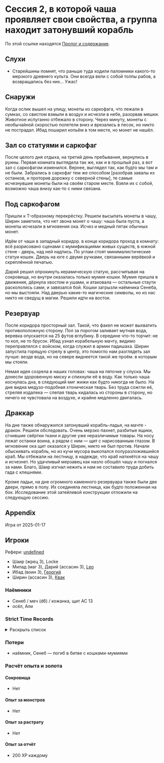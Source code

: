 # Сессия 2, в которой чаша проявляет свои свойства, а группа находит затонувший корабль

<!--
<a title="" href="">
  <img src="" style="width:800px" />
</a>
-->

По этой ссылке находятся [Пролог и содержание](./Readme.md).

## Слухи

- Старейшины помнят, что раньше туда ходили паломники какого-то мерзкого древнего культа. Они всегда вели с собой толпы
  рабов, а возвращались без них... Ужас!

## Снаружи

Когда ослик вышел на улицу, монеты из саркофага, что лежали в сумках, со свистом взмыли в воздух и исчезли в небе,
разорвав мешки. Животное испуганно отбежало в сторону. Через минуту, монеты с необычайной скоростью полетели вниз и
врезались в песок, но никто не пострадал. Ибад пошарил копьём в том месте, но монет не нашёл.

## Зал со статуями и саркофаг

После целого дня отдыха, на третий день пребывания, вернулись в руины. Первая комната выглядела так же, как и в прошлый
раз, а вот зал с саркофагом изменился. Вернее, выглядел так, как будто мы там и не были. Забрались в саркофаг тем же
способом [разобрав завалы из останков, и проторив дорожку с северной стены], те самые исчезнувшие монеты были на своём
старом месте. Взяли их с собой, возможно чаша внизу как-то с ними связана.

## Под саркофагом

Пришли к T-образному перекрёстку. Решили высыпать монеты в чашу, Ширин заметила, что нет звона монет о чашу: чаша была
пуста, а монеты исчезали в мгновения ока. Исчез и медный пятак обычных монет.

Идём от чаши в западный коридор. в конце коридора проход в комнату: всё разрисовано сценами с мумификациями живых
существ, в южной стене - дверь, над ней надпись. По углам стоят минималистические статуи кошек. Дверь на юге с двумя
ручками, связанными верёвкой и скреплённой печатью.

Дарий решил опрокинуть керамическую статую, рассчитывая на сокровища, но внутри оказалась только мумия кошки. Мумия
пришла в движения, дёрнула хвостом и ушами, и атаковала — остальные стаути раскололись сами, и завязался бой. Кошки
загрызли наёмника Сенеба, но мы выстояли. Над дверью какие-то магические символы, но из нас никто не сведущ в магии.
Решили идти на восток.

## Резервуар

После коридора просторный зал. Такой, что факел не может выхватить противоположную сторону. Пол за порогом заливает
мутная вода, веревка опускается на 25 футов вглубину. В середине что-то торчит: не то кол, не то брусок. Ибад узнал
корабельную мачту, видимо переправлялся с войском, когда служил в армии падишаха. Ширин запустила горящую стрелу в
центр, это помогло нам разглядеть зал лучше: везде вода, но на севере виднеется такой же проём. в которым мы стояли.

Немая идея созрела в наших головах: чаша на пяточке у спуска. Мы донесли здоровенную миску и спихнули её в воду. Как
только чаша коснулась дна, в следующий миг жижи как будто никогда не было. На дне видна медузо-подобная хтоническая
тварь. Без труда сожгли её, стреляя издалека — слепая тварь кидалась из стороны в сторону, но ничего не чувстовала на
воздухе, и крайне медленно двигалась.

## Драккар

На дне также обнаружился затонувший корабль-ладья, на мачте - дракон. Решили обследовать. Очень мерзко пахнет, разбитые
ящики, сгнившие свёртки ткани и другие уже неразличимые товары. На носу лежат останки воина, а рядом с ним — щит с
нарисованным глазом. В мгновение ока щит оказался у Ширин, никто не был против. Начали обыскивать корабль, но из кучи
мусора выкопался полуразложившийся краб. Мы отбежали на лестницу, в надежде, что краб наткнётся на чашу и исчезнет. Но
удачливый мерзавец как назло обошёл чашу и погнался за нами. Благо, Шаир изгнал нежить и нам не составило труда добить
гада с клешнями.

Кроме ладьи, на дне огромного каменного резервуара также были две двери, прямо в полу. Их соединяла лестница, как будто
положенная на бок. Исследование этой затейливой конструкции отложили на следующую сессию.

## Appendix

<!-- toc -->

<!-- tocstop -->

Игра от 2025-01-17

## Игроки

Рефери: [undefined](https://t.me/oktottrpg)

- Шаир (жрец 3), Locke
- Милад (маг 3), Дарий (ассасин 3), [Leo](https://t.me/fiftyforfifty)
- Ибад (воин 3), [Георгий](https://t.me/lowcult)
- Ширин (ассасин 3), [Квак](https://t.me/troglog)

### Наёмники

- Сенеб / меч (d6) / кожанка, щит AC 13
- осёл, Али

### Strict Time Records

<details><summary>Раскрыть список</summary>

По дням

- 1 день: 1ч + 2ч20м (игра 1) 10 января
- 2 день: отдых в лагере, ночёвка (игра 2) 17 января
- 3 день: 1ч + 3ч20м, остались внутри

</details>

### Потери

- наёмник, Сенеб — погиб в битве с кошками-мумиями

### Расчёт опыта и золота

#### Сокровища

- Нет

#### Опыт за монстров

- Нет

#### Опыт за растрату

- Нет

#### Опыт за отчёт

- 200 XP каждому
